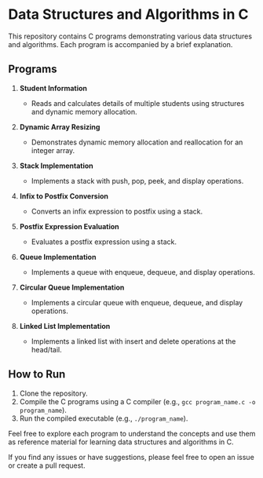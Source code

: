 # Data Structures and Algorithms in C

This repository contains C programs demonstrating various data structures and algorithms. Each program is accompanied by a brief explanation.

## Programs

1. **Student Information**
   - Reads and calculates details of multiple students using structures and dynamic memory allocation.

2. **Dynamic Array Resizing**
   - Demonstrates dynamic memory allocation and reallocation for an integer array.

3. **Stack Implementation**
   - Implements a stack with push, pop, peek, and display operations.

4. **Infix to Postfix Conversion**
   - Converts an infix expression to postfix using a stack.

5. **Postfix Expression Evaluation**
   - Evaluates a postfix expression using a stack.

6. **Queue Implementation**
   - Implements a queue with enqueue, dequeue, and display operations.

7. **Circular Queue Implementation**
   - Implements a circular queue with enqueue, dequeue, and display operations.

8. **Linked List Implementation**
   - Implements a linked list with insert and delete operations at the head/tail.

## How to Run

1. Clone the repository.
2. Compile the C programs using a C compiler (e.g., `gcc program_name.c -o program_name`).
3. Run the compiled executable (e.g., `./program_name`).

Feel free to explore each program to understand the concepts and use them as reference material for learning data structures and algorithms in C.

If you find any issues or have suggestions, please feel free to open an issue or create a pull request.
